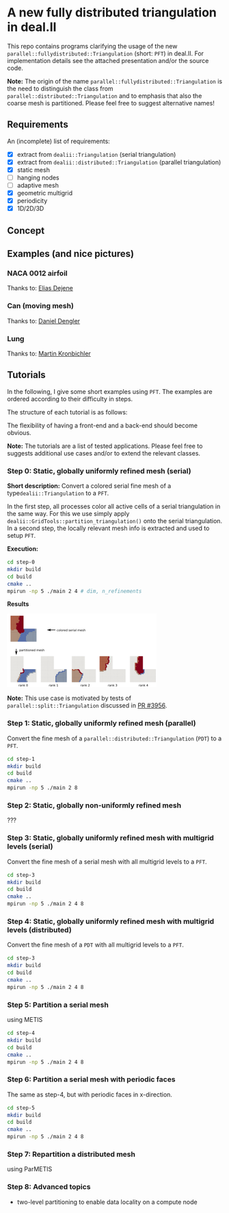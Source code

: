 # A new fully distributed triangulation in deal.II

This repo contains programs clarifying the usage of the new `parallel::fullydistributed::Triangulation` (short: `PFT`)
in deal.II. For implementation details see the attached presentation and/or the source code.

**Note:** The origin of the name `parallel::fullydistributed::Triangulation` is the need to 
distinguish the class from `parallel::distributed::Triangulation` and to emphasis that also
the coarse mesh is partitioned. Please feel free to suggest alternative names!  

## Requirements

An (incomplete) list of requirements:
- [x] extract from `dealii::Triangulation` (serial triangulation) 
- [x] extract from `dealii::distributed::Triangulation` (parallel triangulation) 
- [x] static mesh
- [ ] hanging nodes
- [ ] adaptive mesh
- [x] geometric multigrid
- [x] periodicity
- [x] 1D/2D/3D

## Concept

## Examples (and nice pictures)

### NACA 0012 airfoil

Thanks to: [Elias Dejene](https://github.com/eliasstudiert)

### Can (moving mesh)

Thanks to: [Daniel Dengler](https://github.com/daniel-dengler)

### Lung

Thanks to: [Martin Kronbichler](https://github.com/kronbichler)

## Tutorials

In the following, I give some short examples using `PFT`. The examples are ordered according to their difficulty in 
steps.

The structure of each tutorial is as follows:


The flexibility of having a front-end and a back-end should become obvious.

**Note:** The tutorials are a list of tested applications. Please feel free to 
suggests additional use cases and/or to extend the relevant classes.

### Step 0: Static, globally uniformly refined mesh (serial)

**Short description:** Convert a colored serial fine mesh of a type`dealii::Triangulation` to a `PFT`.

In the first step, all processes color all active cells of a serial triangulation in the same way.
For this we use simply apply `dealii::GridTools::partition_triangulation()` onto
the serial triangulation. In a second step, the locally relevant mesh info is extracted
and used to setup `PFT`.

**Execution:**

```bash
cd step-0
mkdir build
cd build
cmake ..
mpirun -np 5 ./main 2 4 # dim, n_refinements
```

**Results**

![step-0-overview](step-0/pictures/overview.png)

**Note:** This use case is motivated by tests of `parallel::split::Triangulation` discussed
in [PR #3956](https://github.com/dealii/dealii/pull/3956).

### Step 1: Static, globally uniformly refined mesh (parallel)

Convert the fine mesh of a `parallel::distributed::Triangulation` (`PDT`) to a `PFT`.

```bash
cd step-1
mkdir build
cd build
cmake ..
mpirun -np 5 ./main 2 8
```

### Step 2: Static, globally non-uniformly refined mesh 

???

### Step 3: Static, globally uniformly refined mesh with multigrid levels (serial)

Convert the fine mesh of a serial mesh with all multigrid levels to a `PFT`.


```bash
cd step-3 
mkdir build
cd build
cmake ..
mpirun -np 5 ./main 2 4 8
```

### Step 4: Static, globally uniformly refined mesh with multigrid levels (distributed)

Convert the fine mesh of a `PDT` with all multigrid levels to a `PFT`.


```bash
cd step-3 
mkdir build
cd build
cmake ..
mpirun -np 5 ./main 2 4 8
```

### Step 5: Partition a serial mesh 

using METIS

```bash
cd step-4
mkdir build
cd build
cmake ..
mpirun -np 5 ./main 2 4 8
```

### Step 6: Partition a serial mesh with periodic faces

The same as step-4, but with periodic faces in x-direction.

```bash
cd step-5 
mkdir build
cd build
cmake ..
mpirun -np 5 ./main 2 4 8
```

### Step 7: Repartition a distributed mesh

 using ParMETIS

### Step 8: Advanced topics

- two-level partitioning to enable data locality on a compute node


